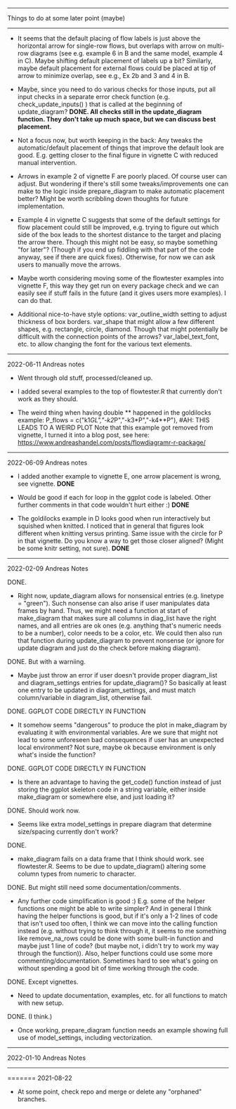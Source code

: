 ****************************
Things to do at some later point (maybe)
****************************

* It seems that the default placing of flow labels is just above the horizontal arrow for single-row flows, but overlaps with arrow on multi-row diagrams (see e.g. example 6 in B and the same model, example 4 in C). Maybe shifting default placement of labels up a bit? Similarly, maybe default placement for external flows could be placed at tip of arrow to minimize overlap, see e.g., Ex 2b and 3 and 4 in B. 

* Maybe, since you need to do various checks for those inputs, put all input checks in a separate error check function (e.g. check_update_inputs() ) that is called at the beginning of update_diagram? **DONE. All checks still in the update_diagram function. They don't take up much space, but we can discuss best placement.**

* Not a focus now, but worth keeping in the back: Any tweaks the automatic/default placement of things that improve the default look are good. E.g. getting closer to the final figure in vignette C with reduced manual intervention.

* Arrows in example 2 of vignette F are poorly placed. Of course user can adjust. But wondering if there's still some tweaks/improvements one can make to the logic inside prepare_diagram to make automatic placement better? Might be worth scribbling down thoughts for future 
implementation.

* Example 4 in vignette C suggests that some of the default settings for flow placement could still be improved, e.g. trying to figure out which side of the box leads to the shortest distance to the target and placing the arrow there. Though this might not be easy, so maybe something "for later"? (Though if you end up fiddling with that part of the code anyway, see if there are quick fixes). Otherwise, for now we can ask users to manually move the arrows.


* Maybe worth considering moving some of the flowtester examples into vignette F, this way they get run on every package check and we can easily see if stuff fails in the future (and it gives users more examples). I can do that.

* Additional nice-to-have style options: var_outline_width setting to adjust thickness of box borders. var_shape that might allow a few different shapes, e.g. rectangle, circle, diamond. Though that might potentially be difficult with the connection points of the arrows? var_label_text_font, etc. to allow changing the font for the various text elements.


****************************
2022-06-11 Andreas notes

* Went through old stuff, processed/cleaned up.

* I added several examples to the top of flowtester.R that currently don't work as they should.

* The weird thing when having double ** happened in the goldilocks example:
P_flows = c("k1*GL","-k2*P","-k3*P","-k4**P"), #AH: THIS LEADS TO A WEIRD PLOT
Note that this example got removed from vignette, I turned it into a blog post, see here:
https://www.andreashandel.com/posts/flowdiagramr-r-package/




****************************
2022-06-09 Andreas notes


* I added another example to vignette E, one arrow placement is wrong, see vignette. **DONE**

* Would be good if each for loop in the ggplot code is labeled. Other further comments in that code wouldn't hurt either :)  **DONE**

* The goldilocks example in D looks good when run interactively but squished when knitted. I noticed that in general that figures look different when knitting versus printing. Same issue with the circle for P in that vignette. Do you know a way to get those closer aligned? (Might be some knitr setting, not sure).  **DONE**






****************************
2022-02-09 Andreas Notes



DONE.
* Right now, update_diagram allows for nonsensical entries (e.g. linetype = "green"). Such nonsense can also arise if user manipulates data frames by hand. Thus, we might need a function at start of make_diagram that makes sure all columns in diag_list have the right names, and all entries are ok ones (e.g. anything that's numeric needs to be a number), color needs to be a color, etc. We could then also run that function during update_diagram to prevent nonsense (or ignore for update diagram and just do the check before making diagram).

DONE. But with a warniing.
* Maybe just throw an error if user doesn't provide proper diagram_list and diagram_settings entries for update_diagram()? So basically at least one entry to be updated in diagram_settings, and must match column/variable in diagram_list, otherwise fail.

DONE. GGPLOT CODE DIRECTLY IN FUNCTION
* It somehow seems "dangerous" to produce the plot in make_diagram by evaluating it with environmental variables. Are we sure that might not lead to some unforeseen bad consequences if user has an unexpected local environment? Not sure, maybe ok because environment is only what's inside the function?

DONE. GGPLOT CODE DIRECTLY IN FUNCTION
* Is there an advantage to having the get_code() function instead of just storing the ggplot skeleton code in a string variable, either inside make_diagram or somewhere else, and just loading it?

DONE. Should work now.
* Seems like extra model_settings in prepare diagram that determine size/spacing currently don't work?

DONE.
* make_diagram fails on a data frame that I think should work. see flowtester.R. Seems to be due to update_diagram() altering some column types from numeric to character.

DONE. But might still need some documentation/comments.
* Any further code simplification is good :) E.g. some of the helper functions one might be able to write simpler? And in general I think having the helper functions is good, but if it's only a 1-2 lines of code that isn't used too often, I think we can move into the calling function instead (e.g. without trying to think through it, it seems to me something like remove_na_rows could be done with some built-in function and maybe just 1 line of code? (but maybe not, i didn't try to work my way through the function)). Also, helper functions could use some more commenting/documentation. Sometimes hard to see what's going on without spending a good bit of time working through the code.

DONE. Except vignettes.
* Need to update documentation, examples, etc. for all functions to match with new setup.

DONE. (I think.)
* Once working, prepare_diagram function needs an example showing full use of model_settings, including vectorization.

***

2022-01-10 Andreas Notes

***
=======
2021-08-22

* At some point, check repo and merge or delete any "orphaned" branches.
